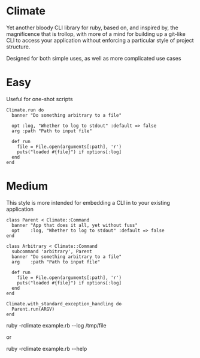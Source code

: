 # Climate

Yet another bloody CLI library for ruby, based on, and inspired by, the
magnificence that is trollop, with more of a mind for building up a git-like
CLI to access your application without enforcing a particular style of project
structure.

Designed for both simple uses, as well as more complicated use cases

# Easy

Useful for one-shot scripts

    Climate.run do
      banner "Do something arbitrary to a file"

      opt :log, "Whether to log to stdout" :default => false
      arg :path "Path to input file"

      def run
        file = File.open(arguments[:path], 'r')
        puts("loaded #{file}") if options[:log]
      end
    end

# Medium

This style is more intended for embedding a CLI in to your existing application

    class Parent < Climate::Command
      banner "App that does it all, yet without fuss"
      opt    :log, "Whether to log to stdout" :default => false
    end

    class Arbitrary < Climate::Command
      subcommand 'arbitrary', Parent
      banner "Do something arbitrary to a file"
      arg    :path "Path to input file"

      def run
        file = File.open(arguments[:path], 'r')
        puts("loaded #{file}") if options[:log]
      end
    end

    Climate.with_standard_exception_handling do
      Parent.run(ARGV)
    end

ruby -rclimate example.rb --log /tmp/file

or

ruby -rclimate example.rb --help
